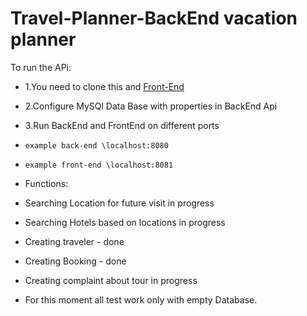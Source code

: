 # Travel-Planner-BackEnd vacation planner
To run the APi:
- 1.You need to clone this and [Front-End](https://github.com/domKul/Travel-Planner-Vaadin-FrontEnd)
- 2.Configure MySQl Data Base with properties in BackEnd Api
- 3.Run BackEnd and FrontEnd on different ports
- ``example back-end \localhost:8080``
- ``example front-end \localhost:8081``


- Functions:
- Searching Location for future visit  in progress
- Searching Hotels based on locations  in progress
- Creating traveler - done
- Creating Booking - done
- Creating complaint about tour in progress
- For this moment all test work only with empty Database.
